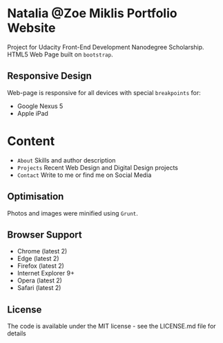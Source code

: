 # Natalia @Zoe Miklis Portfolio Website
Project for Udacity Front-End Development Nanodegree Scholarship. 
HTML5 Web Page built on `bootstrap`.

## Responsive Design
Web-page is responsive for all devices with special `breakpoints` for:
- Google Nexus 5
- Apple iPad

# Content
- `About` Skills and author description
- `Projects` Recent Web Design and Digital Design projects
- `Contact` Write to me or find me on Social Media

## Optimisation

Photos and images were minified using `Grunt`.

## Browser Support
- Chrome (latest 2)
- Edge (latest 2)
- Firefox (latest 2)
- Internet Explorer 9+
- Opera (latest 2)
- Safari (latest 2)

## License
The code is available under the MIT license - see the LICENSE.md file for details








